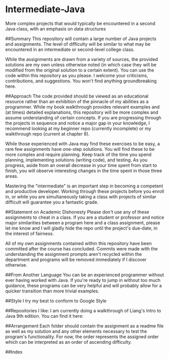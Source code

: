 Intermediate-Java
=================

More complex projects that would typically be encountered in a second Java class, with an emphasis on data structures

##Summary
This repository will contain a large number of Java projects and assignments. The level of difficulty will be similar to what may be encountered in an intermediate or second-level college class.

While the assignments are drawn from a variety of sources, the provided solutions are my own unless otherwise noted (in which case they will be modified from the original solution to a certain extent). You can use the code within this repository as you please. I welcome your criticisms, contributions, and suggestions. You won't find anything groundbreaking here.

##Approach
The code provided should be viewed as an educational resource rather than an exhibition of the pinnacle of my abilities as a programmer. While my book walkthrough provides relevant examples and (at times) detailed explanations, this repository will be more complex and assume understanding of certain concepts. If you are progressing through the projects in sequence and notice a major gap in your knowledge, I recommend looking at my beginner repo (currently incomplete) or my walkthrough repo (current at chapter 8).

While those experienced with Java may find these exercises to be easy, a rare few assignments have one-step solutions. You will find these to be more complex and require planning. Keep track of the time you spend planning, implementing solutions (writing code), and testing. As you progress, aside from an overall decrease in your time spent from start to finish, you will observe interesting changes in the time spent in those three areas. 

Mastering the "intermediate" is an important step in becoming a competent and productive developer. Working through these projects before you enroll in, or while you are simultaneously taking a class with projects of similar difficult will guarantee you a fantastic grade.

##Statement on Academic Dishonesty
Please don't use any of these assignments to cheat in a class. If you are a student or professor and notice major similarities between a program here and a class assignment, please let me know and I will gladly hide the repo until the project's due-date, in the interest of fairness. 

All of my own assignments contained within this repository have been committed after the course has concluded. Commits were made with the understanding the assignment prompts aren't recycled within the department and programs will be removed immediately if I discover otherwise.

##From Another Language
You can be an experienced programmer without ever having worked with Java. If you're ready to jump in without too much guidance, these programs can be very helpful and will probably allow for a quicker transition than more trivial examples.

##Style
I try my best to conform to Google Style

##Repositories I like:
I am currently doing a walkthrough of Liang's Intro to Java 9th edition. You can find it here: 

##Arrangement
Each folder should contain the assignment as a readme file as well as my solution and any other elements necessary to test the program's functionality. For now, the order represents the assigned order which can be interpreted as an order of ascending difficulty.

##Index

